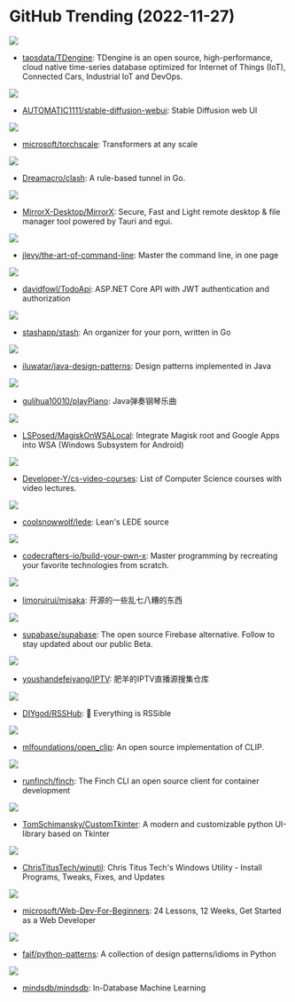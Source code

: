 # GitHub Trending (2022-11-27)

![](https://img.shields.io/badge/C-New%2082-green?style=flat-square&logo=appveyor)
- [taosdata/TDengine](https://github.com/taosdata/TDengine): TDengine is an open source, high-performance, cloud native time-series database optimized for Internet of Things (IoT), Connected Cars, Industrial IoT and DevOps.

![](https://img.shields.io/badge/Python-New%20157-green?style=flat-square&logo=appveyor)
- [AUTOMATIC1111/stable-diffusion-webui](https://github.com/AUTOMATIC1111/stable-diffusion-webui): Stable Diffusion web UI

![](https://img.shields.io/badge/Python-New%2071-green?style=flat-square&logo=appveyor)
- [microsoft/torchscale](https://github.com/microsoft/torchscale): Transformers at any scale

![](https://img.shields.io/badge/Go-New%2047-green?style=flat-square&logo=appveyor)
- [Dreamacro/clash](https://github.com/Dreamacro/clash): A rule-based tunnel in Go.

![](https://img.shields.io/badge/Rust-New%2017-green?style=flat-square&logo=appveyor)
- [MirrorX-Desktop/MirrorX](https://github.com/MirrorX-Desktop/MirrorX): Secure, Fast and Light remote desktop & file manager tool powered by Tauri and egui.

![](https://img.shields.io/badge/none-New%20475-green?style=flat-square&logo=appveyor)
- [jlevy/the-art-of-command-line](https://github.com/jlevy/the-art-of-command-line): Master the command line, in one page

![](https://img.shields.io/badge/C%23-New%2079-green?style=flat-square&logo=appveyor)
- [davidfowl/TodoApi](https://github.com/davidfowl/TodoApi): ASP.NET Core API with JWT authentication and authorization

![](https://img.shields.io/badge/Go-New%2020-green?style=flat-square&logo=appveyor)
- [stashapp/stash](https://github.com/stashapp/stash): An organizer for your porn, written in Go

![](https://img.shields.io/badge/Java-New%2036-green?style=flat-square&logo=appveyor)
- [iluwatar/java-design-patterns](https://github.com/iluwatar/java-design-patterns): Design patterns implemented in Java

![](https://img.shields.io/badge/Java-New%2039-green?style=flat-square&logo=appveyor)
- [gulihua10010/playPiano](https://github.com/gulihua10010/playPiano): Java弹奏钢琴乐曲

![](https://img.shields.io/badge/Shell-New%2019-green?style=flat-square&logo=appveyor)
- [LSPosed/MagiskOnWSALocal](https://github.com/LSPosed/MagiskOnWSALocal): Integrate Magisk root and Google Apps into WSA (Windows Subsystem for Android)

![](https://img.shields.io/badge/none-New%2037-green?style=flat-square&logo=appveyor)
- [Developer-Y/cs-video-courses](https://github.com/Developer-Y/cs-video-courses): List of Computer Science courses with video lectures.

![](https://img.shields.io/badge/C-New%2019-green?style=flat-square&logo=appveyor)
- [coolsnowwolf/lede](https://github.com/coolsnowwolf/lede): Lean's LEDE source

![](https://img.shields.io/badge/none-New%20290-green?style=flat-square&logo=appveyor)
- [codecrafters-io/build-your-own-x](https://github.com/codecrafters-io/build-your-own-x): Master programming by recreating your favorite technologies from scratch.

![](https://img.shields.io/badge/Python-New%2022-green?style=flat-square&logo=appveyor)
- [limoruirui/misaka](https://github.com/limoruirui/misaka): 开源的一些乱七八糟的东西

![](https://img.shields.io/badge/TypeScript-New%2073-green?style=flat-square&logo=appveyor)
- [supabase/supabase](https://github.com/supabase/supabase): The open source Firebase alternative. Follow to stay updated about our public Beta.

![](https://img.shields.io/badge/PHP-New%2093-green?style=flat-square&logo=appveyor)
- [youshandefeiyang/IPTV](https://github.com/youshandefeiyang/IPTV): 肥羊的IPTV直播源搜集仓库

![](https://img.shields.io/badge/JavaScript-New%2015-green?style=flat-square&logo=appveyor)
- [DIYgod/RSSHub](https://github.com/DIYgod/RSSHub): 🍰 Everything is RSSible

![](https://img.shields.io/badge/Python-New%2024-green?style=flat-square&logo=appveyor)
- [mlfoundations/open_clip](https://github.com/mlfoundations/open_clip): An open source implementation of CLIP.

![](https://img.shields.io/badge/Go-New%20286-green?style=flat-square&logo=appveyor)
- [runfinch/finch](https://github.com/runfinch/finch): The Finch CLI an open source client for container development

![](https://img.shields.io/badge/Python-New%2086-green?style=flat-square&logo=appveyor)
- [TomSchimansky/CustomTkinter](https://github.com/TomSchimansky/CustomTkinter): A modern and customizable python UI-library based on Tkinter

![](https://img.shields.io/badge/PowerShell-New%2028-green?style=flat-square&logo=appveyor)
- [ChrisTitusTech/winutil](https://github.com/ChrisTitusTech/winutil): Chris Titus Tech's Windows Utility - Install Programs, Tweaks, Fixes, and Updates

![](https://img.shields.io/badge/JavaScript-New%20180-green?style=flat-square&logo=appveyor)
- [microsoft/Web-Dev-For-Beginners](https://github.com/microsoft/Web-Dev-For-Beginners): 24 Lessons, 12 Weeks, Get Started as a Web Developer

![](https://img.shields.io/badge/Python-New%2026-green?style=flat-square&logo=appveyor)
- [faif/python-patterns](https://github.com/faif/python-patterns): A collection of design patterns/idioms in Python

![](https://img.shields.io/badge/Python-New%2016-green?style=flat-square&logo=appveyor)
- [mindsdb/mindsdb](https://github.com/mindsdb/mindsdb): In-Database Machine Learning

